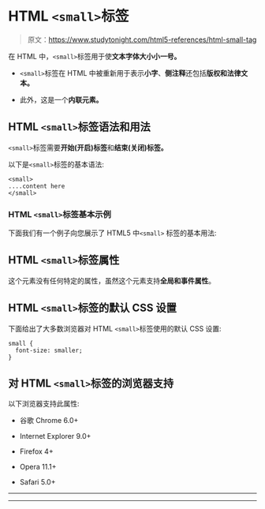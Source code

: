 # HTML `<small>`标签

> 原文：<https://www.studytonight.com/html5-references/html-small-tag>

在 HTML 中，`<small>`标签用于使**文本字体大小小一号。**

*   `<small>`标签在 HTML 中被重新用于表示**小字**、**侧注释**还包括**版权和法律文本。**

*   此外，这是一个**内联元素。**

## HTML `<small>`标签语法和用法

`<small>`标签需要**开始(开启)标签**和**结束(关闭)标签。**

以下是`<small>`标签的基本语法:

```
<small>
....content here
</small> 
```

### HTML `<small>`标签基本示例

下面我们有一个例子向您展示了 HTML5 中`<small>` 标签的基本用法:

## HTML `<small>`标签属性

这个元素没有任何特定的属性，虽然这个元素支持**全局和事件属性**。

## HTML `<small>`标签的默认 CSS 设置

下面给出了大多数浏览器对 HTML `<small>`标签使用的默认 CSS 设置:

```
small {
  font-size: smaller;
}
```

## 对 HTML `<small>`标签的浏览器支持

以下浏览器支持此属性:

*   谷歌 Chrome 6.0+

*   Internet Explorer 9.0+

*   Firefox 4+

*   Opera 11.1+

*   Safari 5.0+

* * *

* * *